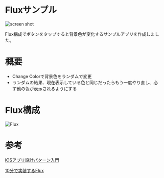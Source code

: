 # Fluxサンプル

![screen shot]()

Flux構成でボタンをタップすると背景色が変化するサンプルアプリを作成しました。

# 概要

* Change Colorで背景色をランダムで変更
* ランダムの結果、現在表示している色と同じだったらもう一度やり直し、必ず他の色が表示されるようにする

# Flux構成

![Flux]()




# 参考

[iOSアプリ設計パターン入門](https://peaks.cc/books/iOS_architecture)

[10分で実装するFlux](http://azu.github.io/slide/react-meetup/flux.html)